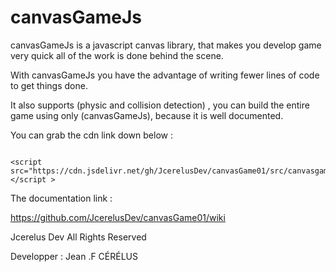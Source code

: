 # canvasGameJs

 canvasGameJs is a javascript canvas library,
 that makes you develop game very quick all of the work is done behind the scene. 

With canvasGameJs you have the advantage of writing fewer lines of code to get
things done.

It also supports (physic and collision detection) ,
you can build the entire game using only (canvasGameJs),
because it is well documented.



You can grab the cdn link down below :
<pre><code>
&lt;script src="https://cdn.jsdelivr.net/gh/JcerelusDev/canvasGame01/src/canvasgame.js"&gt;&lt;/script &gt;
</code></pre>
The documentation link :

https://github.com/JcerelusDev/canvasGame01/wiki



Jcerelus Dev All Rights Reserved 

Developper : Jean .F CÉRÉLUS
